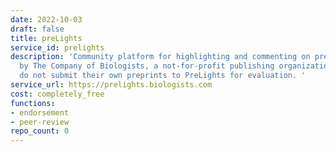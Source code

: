 ```yaml
---
date: 2022-10-03
draft: false
title: preLights
service_id: prelights
description: 'Community platform for highlighting and commenting on preprints. Run
  by The Company of Biologists, a not-for-profit publishing organization. Authors
  do not submit their own preprints to PreLights for evaluation. '
service_url: https://prelights.biologists.com
cost: completely_free
functions:
- endorsement
- peer-review
repo_count: 0
---
```



